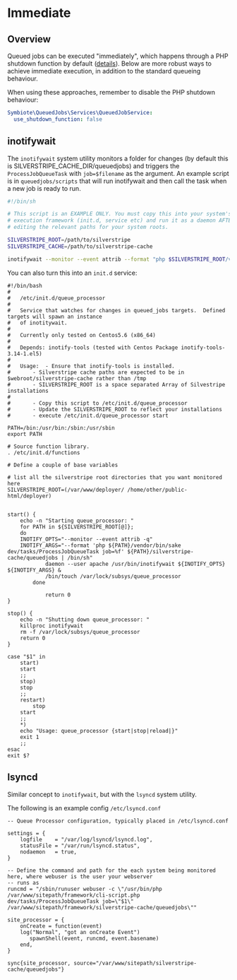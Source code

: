 # Immediate 

## Overview

Queued jobs can be executed "immediately", which happens through
a PHP shutdown function by default ([details](index.md#immediate-jobs)).
Below are more robust ways to achieve immediate execution,
in addition to the standard queueing behaviour.

When using these approaches, remember to disable the PHP shutdown behaviour:

```yml
Symbiote\QueuedJobs\Services\QueuedJobService:
  use_shutdown_function: false
```

## inotifywait

The `inotifywait` system utility monitors a folder for changes (by
default this is SILVERSTRIPE_CACHE_DIR/queuedjobs) and triggers the `ProcessJobQueueTask`
with `job=$filename` as the argument. An example script is in `queuedjobs/scripts` that will run
inotifywait and then call the task when a new job is ready to run.

```sh
#!/bin/sh

# This script is an EXAMPLE ONLY. You must copy this into your system's script
# execution framework (init.d, service etc) and run it as a daemon AFTER
# editing the relevant paths for your system roots. 

SILVERSTRIPE_ROOT=/path/to/silverstripe
SILVERSTRIPE_CACHE=/path/to/silverstripe-cache

inotifywait --monitor --event attrib --format "php $SILVERSTRIPE_ROOT/vendor/bin/sake dev/tasks/ProcessJobQueueTask job=%f" $SILVERSTRIPE_CACHE/queuedjobs | sh
```

You can also turn this into an `init.d` service:

```
#!/bin/bash
#
#	/etc/init.d/queue_processor
#
#	Service that watches for changes in queued_jobs targets.  Defined targets will spawn an instance
#	of inotitywait.
#
#	Currently only tested on Centos5.6 (x86_64)
#
# 	Depends: inotify-tools (tested with Centos Package inotify-tools-3.14-1.el5)
#
#	Usage:  - Ensure that inotify-tools is installed.
#		- Silverstripe cache paths are expected to be in $webroot/silverstripe-cache rather than /tmp
#		- SILVERSTRIPE_ROOT is a space separated Array of Silvestripe installations
#
#		- Copy this script to /etc/init.d/queue_processor
#		- Update the SILVERSTRIPE_ROOT to reflect your installations
#		- execute /etc/init.d/queue_processor start

PATH=/bin:/usr/bin:/sbin:/usr/sbin
export PATH

# Source function library.
. /etc/init.d/functions

# Define a couple of base variables

# list all the silverstripe root directories that you want monitored here
SILVERSTRIPE_ROOT=(/var/www/deployer/ /home/other/public-html/deployer)


start() {
	echo -n "Starting queue_processor: "
	for PATH in ${SILVERSTRIPE_ROOT[@]};
	do
	INOTIFY_OPTS="--monitor --event attrib -q"
	INOTIFY_ARGS="--format 'php ${PATH}/vendor/bin/sake dev/tasks/ProcessJobQueueTask job=%f' ${PATH}/silverstripe-cache/queuedjobs | /bin/sh"
			daemon --user apache /usr/bin/inotifywait ${INOTIFY_OPTS} ${INOTIFY_ARGS} &
			/bin/touch /var/lock/subsys/queue_processor
		done

			return 0
}

stop() {
	echo -n "Shutting down queue_processor: "
	killproc inotifywait
	rm -f /var/lock/subsys/queue_processor
	return 0
}

case "$1" in
    start)
	start
	;;
    stop)
	stop
	;;
    restart)
    	stop
	start
	;;
    *)
	echo "Usage: queue_processor {start|stop|reload|}"
	exit 1
	;;
esac
exit $?
```

## lsyncd

Similar concept to `inotifywait`, but with the `lsyncd` system utility. 

The following is an example config `/etc/lsyncd.conf` 

```
-- Queue Processor configuration, typically placed in /etc/lsyncd.conf 

settings = {
    logfile    = "/var/log/lsyncd/lsyncd.log",
    statusFile = "/var/run/lsyncd.status",
    nodaemon   = true,
}

-- Define the command and path for the each system being monitored here, where webuser is the user your webserver
-- runs as
runcmd = "/sbin/runuser webuser -c \"/usr/bin/php /var/www/sitepath/framework/cli-script.php dev/tasks/ProcessJobQueueTask job=\"$1\" /var/www/sitepath/framework/silverstripe-cache/queuedjobs\""

site_processor = {
    onCreate = function(event)
    log("Normal", "got an onCreate Event")
       spawnShell(event, runcmd, event.basename)
    end,
}

sync{site_processor, source="/var/www/sitepath/silverstripe-cache/queuedjobs"}
```
